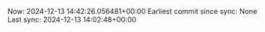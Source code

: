Now: 2024-12-13 14:42:26.056481+00:00 Earliest commit since sync: None Last sync: 2024-12-13 14:02:48+00:00
